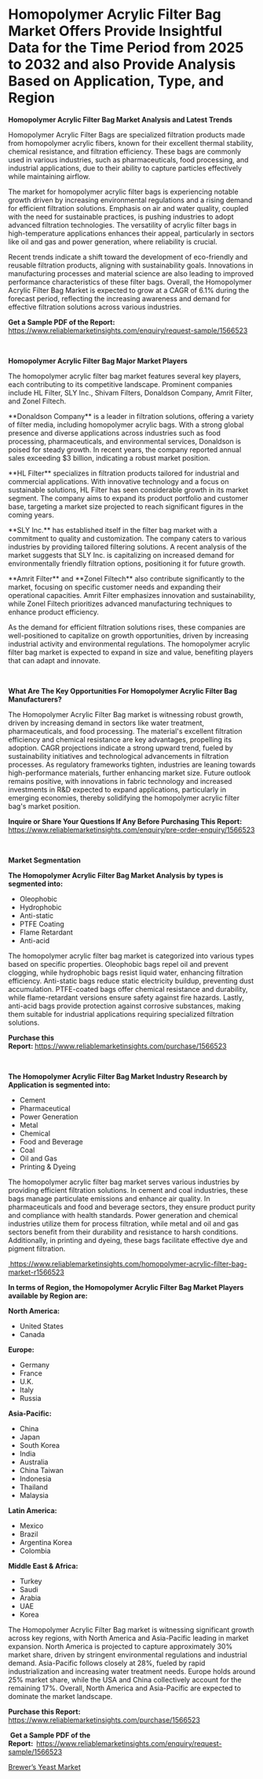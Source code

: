 <p><h1>Homopolymer Acrylic Filter Bag Market Offers Provide Insightful Data for the Time Period from 2025 to 2032 and also Provide Analysis Based on Application, Type, and Region</h1></p><p><strong>Homopolymer Acrylic Filter Bag Market Analysis and Latest Trends</strong></p>
<p><p>Homopolymer Acrylic Filter Bags are specialized filtration products made from homopolymer acrylic fibers, known for their excellent thermal stability, chemical resistance, and filtration efficiency. These bags are commonly used in various industries, such as pharmaceuticals, food processing, and industrial applications, due to their ability to capture particles effectively while maintaining airflow.</p><p>The market for homopolymer acrylic filter bags is experiencing notable growth driven by increasing environmental regulations and a rising demand for efficient filtration solutions. Emphasis on air and water quality, coupled with the need for sustainable practices, is pushing industries to adopt advanced filtration technologies. The versatility of acrylic filter bags in high-temperature applications enhances their appeal, particularly in sectors like oil and gas and power generation, where reliability is crucial.</p><p>Recent trends indicate a shift toward the development of eco-friendly and reusable filtration products, aligning with sustainability goals. Innovations in manufacturing processes and material science are also leading to improved performance characteristics of these filter bags. Overall, the Homopolymer Acrylic Filter Bag Market is expected to grow at a CAGR of 6.1% during the forecast period, reflecting the increasing awareness and demand for effective filtration solutions across various industries.</p></p>
<p><strong>Get a Sample PDF of the Report:&nbsp;</strong> <a href="https://www.reliablemarketinsights.com/enquiry/request-sample/1566523?utm_campaign=2636&utm_medium=2&utm_source=Github&utm_content=ia&utm_term=22032025&utm_id=homopolymer-acrylic-filter-bag">https://www.reliablemarketinsights.com/enquiry/request-sample/1566523</a></p>
<p>&nbsp;</p>
<p><strong>Homopolymer Acrylic Filter Bag Major Market Players</strong></p>
<p><p>The homopolymer acrylic filter bag market features several key players, each contributing to its competitive landscape. Prominent companies include HL Filter, SLY Inc., Shivam Filters, Donaldson Company, Amrit Filter, and Zonel Filtech.</p><p>**Donaldson Company** is a leader in filtration solutions, offering a variety of filter media, including homopolymer acrylic bags. With a strong global presence and diverse applications across industries such as food processing, pharmaceuticals, and environmental services, Donaldson is poised for steady growth. In recent years, the company reported annual sales exceeding $3 billion, indicating a robust market position.</p><p>**HL Filter** specializes in filtration products tailored for industrial and commercial applications. With innovative technology and a focus on sustainable solutions, HL Filter has seen considerable growth in its market segment. The company aims to expand its product portfolio and customer base, targeting a market size projected to reach significant figures in the coming years.</p><p>**SLY Inc.** has established itself in the filter bag market with a commitment to quality and customization. The company caters to various industries by providing tailored filtering solutions. A recent analysis of the market suggests that SLY Inc. is capitalizing on increased demand for environmentally friendly filtration options, positioning it for future growth.</p><p>**Amrit Filter** and **Zonel Filtech** also contribute significantly to the market, focusing on specific customer needs and expanding their operational capacities. Amrit Filter emphasizes innovation and sustainability, while Zonel Filtech prioritizes advanced manufacturing techniques to enhance product efficiency.</p><p>As the demand for efficient filtration solutions rises, these companies are well-positioned to capitalize on growth opportunities, driven by increasing industrial activity and environmental regulations. The homopolymer acrylic filter bag market is expected to expand in size and value, benefiting players that can adapt and innovate.</p></p>
<p>&nbsp;</p>
<p><strong>What Are The Key Opportunities For Homopolymer Acrylic Filter Bag Manufacturers?</strong></p>
<p><p>The Homopolymer Acrylic Filter Bag market is witnessing robust growth, driven by increasing demand in sectors like water treatment, pharmaceuticals, and food processing. The material's excellent filtration efficiency and chemical resistance are key advantages, propelling its adoption. CAGR projections indicate a strong upward trend, fueled by sustainability initiatives and technological advancements in filtration processes. As regulatory frameworks tighten, industries are leaning towards high-performance materials, further enhancing market size. Future outlook remains positive, with innovations in fabric technology and increased investments in R&D expected to expand applications, particularly in emerging economies, thereby solidifying the homopolymer acrylic filter bag's market position.</p></p>
<p><strong>Inquire or Share Your Questions If Any Before Purchasing This Report:</strong> <a href="https://www.reliablemarketinsights.com/enquiry/pre-order-enquiry/1566523?utm_campaign=2636&utm_medium=2&utm_source=Github&utm_content=ia&utm_term=22032025&utm_id=homopolymer-acrylic-filter-bag">https://www.reliablemarketinsights.com/enquiry/pre-order-enquiry/1566523</a></p>
<p>&nbsp;</p>
<p><strong>Market Segmentation</strong></p>
<p><strong>The Homopolymer Acrylic Filter Bag Market Analysis by types is segmented into:</strong></p>
<p><ul><li>Oleophobic</li><li>Hydrophobic</li><li>Anti-static</li><li>PTFE Coating</li><li>Flame Retardant</li><li>Anti-acid</li></ul></p>
<p><p>The homopolymer acrylic filter bag market is categorized into various types based on specific properties. Oleophobic bags repel oil and prevent clogging, while hydrophobic bags resist liquid water, enhancing filtration efficiency. Anti-static bags reduce static electricity buildup, preventing dust accumulation. PTFE-coated bags offer chemical resistance and durability, while flame-retardant versions ensure safety against fire hazards. Lastly, anti-acid bags provide protection against corrosive substances, making them suitable for industrial applications requiring specialized filtration solutions.</p></p>
<p><strong>Purchase this Report:&nbsp;</strong><a href="https://www.reliablemarketinsights.com/purchase/1566523?utm_campaign=2636&utm_medium=2&utm_source=Github&utm_content=ia&utm_term=22032025&utm_id=homopolymer-acrylic-filter-bag">https://www.reliablemarketinsights.com/purchase/1566523</a></p>
<p>&nbsp;</p>
<p><strong>The Homopolymer Acrylic Filter Bag Market Industry Research by Application is segmented into:</strong></p>
<p><ul><li>Cement</li><li>Pharmaceutical</li><li>Power Generation</li><li>Metal</li><li>Chemical</li><li>Food and Beverage</li><li>Coal</li><li>Oil and Gas</li><li>Printing & Dyeing</li></ul></p>
<p><p>The homopolymer acrylic filter bag market serves various industries by providing efficient filtration solutions. In cement and coal industries, these bags manage particulate emissions and enhance air quality. In pharmaceuticals and food and beverage sectors, they ensure product purity and compliance with health standards. Power generation and chemical industries utilize them for process filtration, while metal and oil and gas sectors benefit from their durability and resistance to harsh conditions. Additionally, in printing and dyeing, these bags facilitate effective dye and pigment filtration.</p></p>
<p><a href="https://www.reliablemarketinsights.com/homopolymer-acrylic-filter-bag-market-r1566523?utm_campaign=2636&utm_medium=2&utm_source=Github&utm_content=ia&utm_term=22032025&utm_id=homopolymer-acrylic-filter-bag">&nbsp;https://www.reliablemarketinsights.com/homopolymer-acrylic-filter-bag-market-r1566523</a></p>
<p><strong>In terms of Region, the Homopolymer Acrylic Filter Bag Market Players available by Region are:</strong></p>
<p>
    <p> <strong> North America: </strong>
        <ul>
            <li>United States</li>
            <li>Canada</li>
        </ul>
        </p> 
    <p> <strong> Europe: </strong>
        <ul>
            <li>Germany</li>
            <li>France</li>
            <li>U.K.</li>
            <li>Italy</li>
            <li>Russia</li>
        </ul>
        </p> 
    <p> <strong> Asia-Pacific: </strong>
        <ul>
            <li>China</li>
            <li>Japan</li>
            <li>South Korea</li>
            <li>India</li>
            <li>Australia</li>
            <li>China Taiwan</li>
            <li>Indonesia</li>
            <li>Thailand</li>
            <li>Malaysia</li>
        </ul>
        </p> 
    <p> <strong> Latin America: </strong>
        <ul>
            <li>Mexico</li>
            <li>Brazil</li>
            <li>Argentina Korea</li>
            <li>Colombia</li>
        </ul>
        </p> 
    <p> <strong> Middle East & Africa: </strong>
        <ul>
            <li>Turkey</li>
            <li>Saudi</li>
            <li>Arabia</li>
            <li>UAE</li>
            <li>Korea</li>
        </ul>
    </p>
    </p>
<p><p>The Homopolymer Acrylic Filter Bag market is witnessing significant growth across key regions, with North America and Asia-Pacific leading in market expansion. North America is projected to capture approximately 30% market share, driven by stringent environmental regulations and industrial demand. Asia-Pacific follows closely at 28%, fueled by rapid industrialization and increasing water treatment needs. Europe holds around 25% market share, while the USA and China collectively account for the remaining 17%. Overall, North America and Asia-Pacific are expected to dominate the market landscape.</p></p>
<p><strong>Purchase this Report: </strong><a href="https://www.reliablemarketinsights.com/purchase/1566523?utm_campaign=2636&utm_medium=2&utm_source=Github&utm_content=ia&utm_term=22032025&utm_id=homopolymer-acrylic-filter-bag">https://www.reliablemarketinsights.com/purchase/1566523</a></p>
<p>&nbsp;<strong>Get a Sample PDF of the Report:&nbsp;&nbsp;</strong><a href="https://www.reliablemarketinsights.com/enquiry/request-sample/1566523?utm_campaign=2636&utm_medium=2&utm_source=Github&utm_content=ia&utm_term=22032025&utm_id=homopolymer-acrylic-filter-bag">https://www.reliablemarketinsights.com/enquiry/request-sample/1566523</a></p>
<p><strong></strong></p>
<p><p><a href="https://github.com/pelahotayabe/Market-Research-Report-List-1/blob/main/brewers-yeast-market.md?utm_campaign=2636&utm_medium=2&utm_source=Github&utm_content=ia&utm_term=22032025&utm_id=homopolymer-acrylic-filter-bag">Brewer’s Yeast Market</a></p></p>